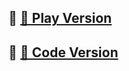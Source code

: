 ## 🔗 [🐶 Play Version](https://github.com/biancabotezatu2909/Play-Version)
## 🔗 [📝 Code Version](https://github.com/biancabotezatu2909/Code-Version)
